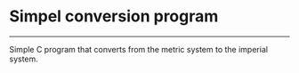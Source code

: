 # Simpel conversion program

---

Simple C program that converts from the metric system to the imperial system.
